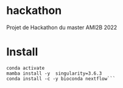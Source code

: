 # hackathon
Projet de Hackathon du master AMI2B 2022

# Install

```sudo apt install -y git-all
conda activate
mamba install -y  singularity=3.6.3
conda install -c -y bioconda nextflow```

